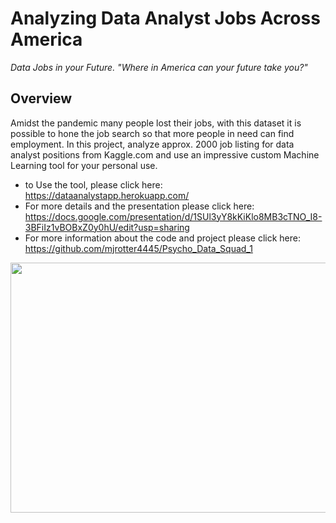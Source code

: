 #  **Analyzing Data Analyst Jobs Across America**
*Data Jobs in your Future. "Where in America can your future take you?"*


##  Overview
Amidst the pandemic many people lost their jobs, with this dataset it is possible to hone the job search so that more people in need can find employment.
In this project, analyze approx. 2000 job listing for data analyst positions from Kaggle.com and use an impressive custom Machine Learning tool for your personal use.   

- to Use the tool, please click here:  https://dataanalystapp.herokuapp.com/
- For more details and the presentation please click here: https://docs.google.com/presentation/d/1SUl3yY8kKiKlo8MB3cTNO_I8-3BFiIz1vBOBxZ0y0hU/edit?usp=sharing
- For more information about the code and project please click here: https://github.com/mjrotter4445/Psycho_Data_Squad_1

<p align="center">
  <img width="1000" height=400" src="https://github.com/mjrotter4445/Psycho_Data_Squad_1/blob/main/Graphics/banner2.png">
</p>

